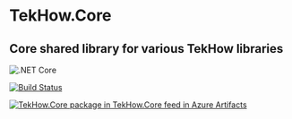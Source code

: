 # TekHow.Core 

## Core shared library for various TekHow libraries

![.NET Core](https://github.com/dynamiclynk/TekHow.Core/workflows/.NET%20Core/badge.svg) 

[![Build Status](https://dev.azure.com/tekhow/TekHow/_apis/build/status/dynamiclynk.TekHow.Core?branchName=master)](https://dev.azure.com/tekhow/TekHow/_build/latest?definitionId=1&branchName=master)

[![TekHow.Core package in TekHow.Core feed in Azure Artifacts](https://feeds.dev.azure.com/tekhow/23f4464a-0072-4a37-9f45-1172e8b5bc94/_apis/public/Packaging/Feeds/70d78358-5aba-41a5-b764-ca7420f93f75/Packages/6da1f7c7-4c8c-457b-87d4-03568263e374/Badge)](https://dev.azure.com/tekhow/TekHow/_packaging?_a=package&feed=70d78358-5aba-41a5-b764-ca7420f93f75&package=6da1f7c7-4c8c-457b-87d4-03568263e374&preferRelease=true)

